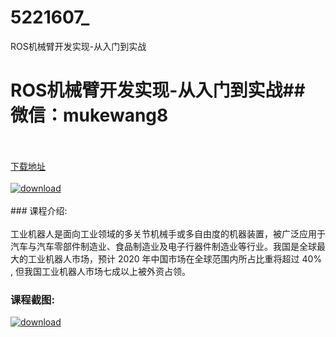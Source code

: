 # 5221607_
ROS机械臂开发实现-从入门到实战
# ROS机械臂开发实现-从入门到实战## 微信：mukewang8
<br/></br>[下载地址](http://www.36tz.cn/article/5221607 "下载地址")
<br/></br>[![download](http://36tz.cn/muke_img/2021_11_1-27-300x193.png "下载地址")](http://www.36tz.cn/article/5221607 "下载地址")
<br/></br>### 课程介绍:<br/></br>工业机器人是面向工业领域的多关节机械手或多自由度的机器装置，被广泛应用于汽车与汽车零部件制造业、食品制造业及电子行器件制造业等行业。我国是全球最大的工业机器人市场，预计 2020 年中国市场在全球范围内所占比重将超过 40% , 但我国工业机器人市场七成以上被外资占领。

### 课程截图:
[![download](http://36tz.cn/muke_img/2021_11_2-25.png "下载地址")](http://www.36tz.cn/article/5221607 "下载地址")
